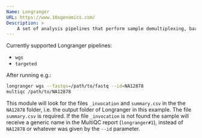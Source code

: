 ```yaml
---
Name: Longranger 
URL: https://www.10xgenomics.com/
Description: >
    A set of analysis pipelines that perform sample demultiplexing, barcode processing, alignment, quality control, variant calling, phasing, and structural variant calling.
---
```


Currently supported Longranger pipelines:
  * `wgs`
  * `targeted`

After running e.g.: 
```bash
longranger wgs --fastqs=/path/to/fastq --id=NA12878
multiqc /path/to/NA12878
```

This module will look for the files `_invocation` and `summary.csv` in the the `NA12878` folder, i.e. the output folder of Longranger in this example. The file `summary.csv` is required. If the file `_invocation` is not found the sample will receive a generic name in the MultiQC report (`longranger#1`), instead of `NA12878` or whatever was given by the `--id` parameter.
